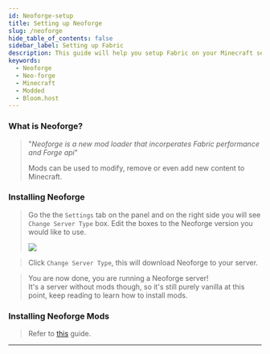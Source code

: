 ```yaml
---
id: Neoforge-setup
title: Setting up Neoforge
slug: /neoforge
hide_table_of_contents: false
sidebar_label: Setting up Fabric
description: This guide will help you setup Fabric on your Minecraft server
keywords:
  - Neoforge
  - Neo-forge
  - Minecraft
  - Modded
  - Bloom.host
---
```


### What is Neoforge?
> "*Neoforge is a new mod loader that incorperates Fabric performance and Forge api*"
> 
> Mods can be used to modify, remove or even add new content to Minecraft.


### Installing Neoforge
> Go the the `Settings` tab on the panel and on the right side you will see `Change Server Type` box. 
> Edit the boxes to the Neoforge version you would like to use.
>
> ![](/plugins_and_modifications/neoforge_setup/NeoforgeInstaller.png)

> Click `Change Server Type`, this will download Neoforge to your server. 

> You are now done, you are running a Neoforge server!  
> It's a server without mods though, so it's still purely vanilla at this point, keep reading to learn how to install mods.

### Installing Neoforge Mods
> 
> Refer to [this](mods-install.md) guide.

---
